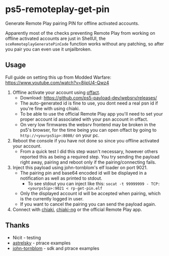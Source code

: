# ps5-remoteplay-get-pin
Generate Remote Play pairing PIN for offline activated accounts.

Apparently most of the checks preventing Remote Play from working on offline activated accounts are just in ShellUI, the `sceRemoteplayGeneratePinCode` function works without any patching, so after you pair you can even use it unjailbroken. 

## Usage
Full guide on setting this up from Modded Warfare: https://www.youtube.com/watch?v=8ijpU4-Qwz4

1. Offline activate your account using [offact](https://github.com/ps5-payload-dev/offact).
    - Download: https://github.com/ps5-payload-dev/websrv/releases/
    - The auto-generated id is fine to use, you dont need a real psn id if you're fine with using chiaki.
    - To be able to use the official Remote Play app you'll need to set your proper account id associated with your psn account in offact.
    - On very low firmwares the websrv frontend may be broken in the ps5's browser, for the time being you can open offact by going to `http://<yourps5ip>:8080/` on your pc.
1. Reboot the console if you have not done so since you offline activated your account.
    - From a quick test I did this step wasn't necessary, however others reported this as being a required step. You try sending the payload right away, pairing and reboot only if the pairing/connecting fails.
1. Inject this payload using john-tornblom's elf loader on port 9021.
    - The pairing pin and base64 encoded id will be displayed in a notification as well as printed to stdout.
        - To see stdout you can inject like this: `socat -t 99999999 - TCP:<yourps5ip>:9021 < rp-get-pin.elf`
    - Only the displayed account id will be accepted when pairing, which is the currently logged in user.
    - If you want to cancel the pairing you can send the payload again.
1. Connect with [chiaki](https://sr.ht/~thestr4ng3r/chiaki/), [chiaki-ng](https://streetpea.github.io/chiaki-ng/) or the official Remote Play app.

## Thanks
- Nicit - testing
- [astrelsky](https://github.com/astrelsky/) - ptrace examples
- [john-tornblom](https://github.com/john-tornblom/) - sdk and ptrace examples
